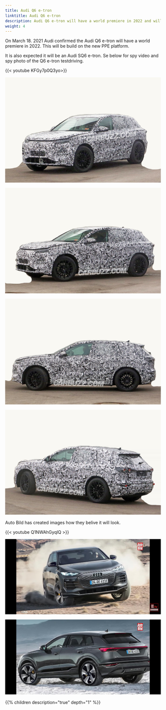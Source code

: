 ```yaml
---
title: Audi Q6 e-tron
linktitle: Audi Q6 e-tron
description: Audi Q6 e-tron will have a world premiere in 2022 and will be the fourth all-electric model from Audi. It is built on the new PPE platform created together with Porsche. Expected to come in different variants and be the most sporty all-electric SUV from Audi.
weight: 4
---
```



On March 18. 2021 Audi confirmed the Audi Q6 e-tron will have a world premiere in 2022. This will be build on the new PPE platform.

It is also expected it will be an Audi SQ6 e-tron. Se below for spy video and spy photo of the Q6 e-tron testdriving.

{{< youtube KFGy7p0Q3yo>}}

![Carbuzz photo of Q6 Prototype](prototype1.jpg "Carbuzz photo of Q6 e-tron Prototype")

![Carbuzz photo of Q6 Prototype](prototype2.jpg "Carbuzz photo of Q6 e-tron Prototype")

![Carbuzz photo of Q6 Prototype](prototype3.jpg "Carbuzz photo of Q6 e-tron Prototype")

![Carbuzz photo of Q6 Prototype](prototype4.jpg "Carbuzz photo of Q6 e-tron Prototype")

Auto Bild has created images how they belive it will look.

{{< youtube Q1NWAhGyqlQ >}}

![Auto Bild sketch](mockup1.jpg "Auto Bild sketch")

![Auto Bild sketch](mockup2.jpg "Auto Bild sketch")

{{% children description="true" depth="1" %}}
